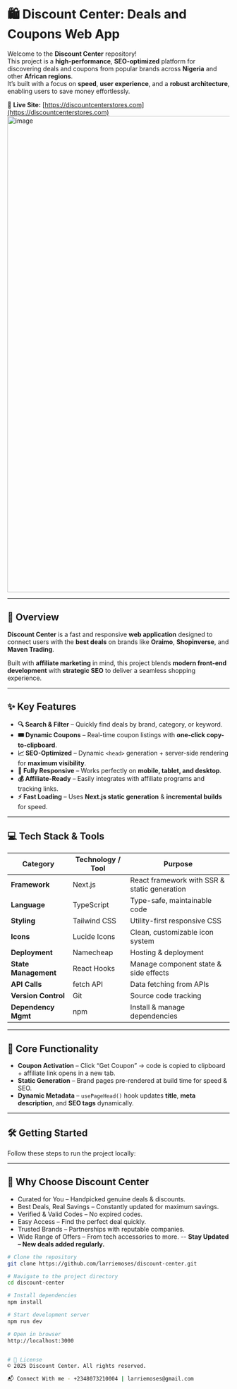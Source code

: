# 🛍️ Discount Center: Deals and Coupons Web App

Welcome to the **Discount Center** repository!  
This project is a **high-performance**, **SEO-optimized** platform for discovering deals and coupons from popular brands across **Nigeria** and other **African regions**.  
It’s built with a focus on **speed**, **user experience**, and a **robust architecture**, enabling users to save money effortlessly.

🔗 **Live Site:** [https://discountcenterstores.com](https://discountcenterstores.com)
<img width="1920" height="1080" alt="image" src="https://github.com/user-attachments/assets/8e26674a-db60-431b-a696-7035274eeec5" />

---

## 🚀 Overview

**Discount Center** is a fast and responsive **web application** designed to connect users with the **best deals** on brands like **Oraimo**, **Shopinverse**, and **Maven Trading**.

Built with **affiliate marketing** in mind, this project blends **modern front-end development** with **strategic SEO** to deliver a seamless shopping experience.

---

## ✨ Key Features

* **🔍 Search & Filter** – Quickly find deals by brand, category, or keyword.
* **🎟️ Dynamic Coupons** – Real-time coupon listings with **one-click copy-to-clipboard**.
* **📈 SEO-Optimized** – Dynamic `<head>` generation + server-side rendering for **maximum visibility**.
* **📱 Fully Responsive** – Works perfectly on **mobile, tablet, and desktop**.
* **💰 Affiliate-Ready** – Easily integrates with affiliate programs and tracking links.
* **⚡ Fast Loading** – Uses **Next.js static generation** & **incremental builds** for speed.

---

## 💻 Tech Stack & Tools

| Category             | Technology / Tool | Purpose                                      |
| -------------------- | ----------------- | -------------------------------------------- |
| **Framework**        | Next.js           | React framework with SSR & static generation |
| **Language**         | TypeScript        | Type-safe, maintainable code                 |
| **Styling**          | Tailwind CSS      | Utility-first responsive CSS                 |
| **Icons**            | Lucide Icons      | Clean, customizable icon system              |
| **Deployment**       | Namecheap         | Hosting & deployment                         |
| **State Management** | React Hooks       | Manage component state & side effects        |
| **API Calls**        | fetch API         | Data fetching from APIs                      |
| **Version Control**  | Git               | Source code tracking                         |
| **Dependency Mgmt**  | npm               | Install & manage dependencies                |

---

## 🧠 Core Functionality

* **Coupon Activation** – Click “Get Coupon” → code is copied to clipboard + affiliate link opens in a new tab.
* **Static Generation** – Brand pages pre-rendered at build time for speed & SEO.
* **Dynamic Metadata** – `usePageHead()` hook updates **title**, **meta description**, and **SEO tags** dynamically.

---

## 🛠️ Getting Started

Follow these steps to run the project locally:

---

## 🏪 Why Choose Discount Center
* Curated for You – Handpicked genuine deals & discounts.
* Best Deals, Real Savings – Constantly updated for maximum savings.
* Verified & Valid Codes – No expired codes.
* Easy Access – Find the perfect deal quickly.
* Trusted Brands – Partnerships with reputable companies.
* Wide Range of Offers – From tech accessories to more.
--
**Stay Updated – New deals added regularly.**


```bash
# Clone the repository
git clone https://github.com/larriemoses/discount-center.git

# Navigate to the project directory
cd discount-center

# Install dependencies
npm install

# Start development server
npm run dev

# Open in browser
http://localhost:3000 


# 📜 License
© 2025 Discount Center. All rights reserved.

📬 Connect With me - +2348073210004 | larriemoses@gmail.com
